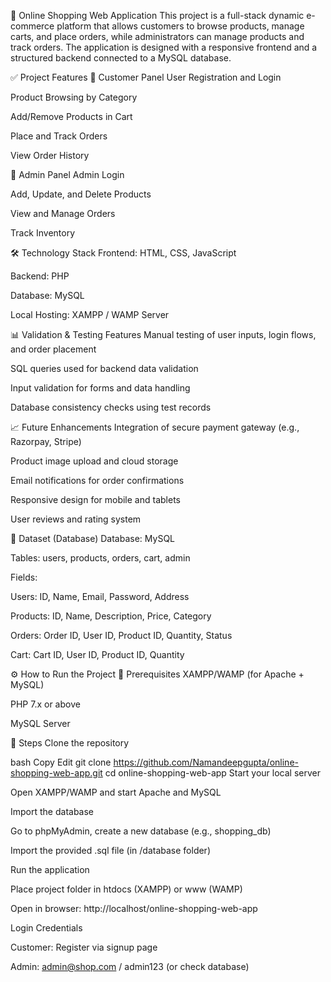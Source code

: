 🛒 Online Shopping Web Application
This project is a full-stack dynamic e-commerce platform that allows customers to browse products, manage carts, and place orders, while administrators can manage products and track orders. The application is designed with a responsive frontend and a structured backend connected to a MySQL database.

✅ Project Features
🔹 Customer Panel
User Registration and Login

Product Browsing by Category

Add/Remove Products in Cart

Place and Track Orders

View Order History

🔹 Admin Panel
Admin Login

Add, Update, and Delete Products

View and Manage Orders

Track Inventory

🛠 Technology Stack
Frontend: HTML, CSS, JavaScript

Backend: PHP

Database: MySQL

Local Hosting: XAMPP / WAMP Server

📊 Validation & Testing Features
Manual testing of user inputs, login flows, and order placement

SQL queries used for backend data validation

Input validation for forms and data handling

Database consistency checks using test records

📈 Future Enhancements
Integration of secure payment gateway (e.g., Razorpay, Stripe)

Product image upload and cloud storage

Email notifications for order confirmations

Responsive design for mobile and tablets

User reviews and rating system

📁 Dataset (Database)
Database: MySQL

Tables: users, products, orders, cart, admin

Fields:

Users: ID, Name, Email, Password, Address

Products: ID, Name, Description, Price, Category

Orders: Order ID, User ID, Product ID, Quantity, Status

Cart: Cart ID, User ID, Product ID, Quantity

⚙️ How to Run the Project
🔸 Prerequisites
XAMPP/WAMP (for Apache + MySQL)

PHP 7.x or above

MySQL Server

🔸 Steps
Clone the repository

bash
Copy
Edit
git clone https://github.com/Namandeepgupta/online-shopping-web-app.git
cd online-shopping-web-app
Start your local server

Open XAMPP/WAMP and start Apache and MySQL

Import the database

Go to phpMyAdmin, create a new database (e.g., shopping_db)

Import the provided .sql file (in /database folder)

Run the application

Place project folder in htdocs (XAMPP) or www (WAMP)

Open in browser: http://localhost/online-shopping-web-app

Login Credentials

Customer: Register via signup page

Admin: admin@shop.com / admin123 (or check database)

